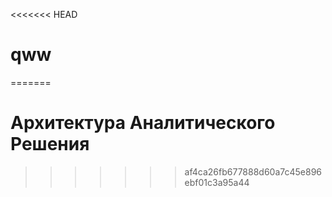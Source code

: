 <<<<<<< HEAD
# qww
=======
# Архитектура Аналитического Решения
>>>>>>> af4ca26fb677888d60a7c45e896ebf01c3a95a44

